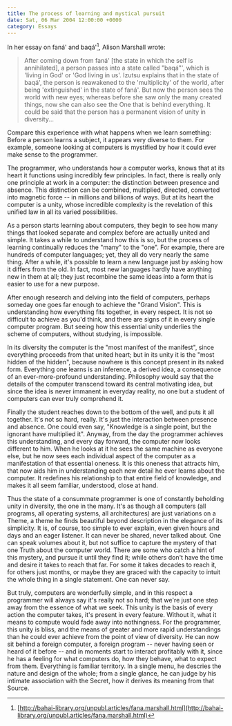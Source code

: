 ```yaml
---
title: The process of learning and mystical pursuit
date: Sat, 06 Mar 2004 12:00:00 +0000
category: Essays
---
```


In her essay on faná' and baqá'[^1], Alison Marshall wrote:

> After coming down from faná' [the state in which the self is
> annihilated], a person passes into a state called "baqá"', which is
> 'living in God' or 'God living in us'.  Izutsu explains that in the
> state of baqá', the person is reawakened to the 'multiplicity' of the
> world, after being 'extinguished' in the state of faná'.  But now the
> person sees the world with new eyes; whereas before she saw only the
> many created things, now she can also see the One that is behind
> everything.  It could be said that the person has a permanent vision
> of unity in diversity...

Compare this experience with what happens when we learn something:
Before a person learns a subject, it appears very diverse to them.  For
example, someone looking at computers is mystified by how it could ever
make sense to the programmer.

The programmer, who understands how a computer works, knows that at its
heart it functions using incredibly few principles.  In fact, there is
really only one principle at work in a computer: the distinction between
presence and absence.  This distinction can be combined, multiplied,
directed, converted into magnetic force -- in millions and billions of
ways.  But at its heart the computer is a unity, whose incredible
complexity is the revelation of this unified law in all its varied
possibilities.

As a person starts learning about computers, they begin to see how many
things that looked separate and complex before are actually united and
simple.  It takes a while to understand how this is so, but the process
of learning continually reduces the "many" to the "one".  For example,
there are hundreds of computer languages; yet, they all do very nearly
the same thing.  After a while, it's possible to learn a new language
just by asking how it differs from the old.  In fact, most new languages
hardly have anything new in them at all; they just recombine the same
ideas into a form that is easier to use for a new purpose.

After enough research and delving into the field of computers, perhaps
someday one goes far enough to achieve the "Grand Vision".  This is
understanding how everything fits together, in every respect.  It is not
so difficult to achieve as you'd think, and there are signs of it in
every single computer program.  But seeing how this essential unity
underlies the scheme of computers, without studying, is impossible.

In its diversity the computer is the "most manifest of the manifest",
since everything proceeds from that united heart; but in its unity it is
the "most hidden of the hidden", because nowhere is this concept present
in its naked form.  Everything one learns is an inference, a derived
idea, a consequence of an ever-more-profound understanding.  Philosophy
would say that the details of the computer transcend toward its central
motivating idea, but since the idea is never immanent in everyday
reality, no one but a student of computers can ever truly comprehend it.

Finally the student reaches down to the bottom of the well, and puts it
all together.  It's not so hard, really.  It's just the interaction
between presence and absence.  One could even say, "Knowledge is a
single point, but the ignorant have multiplied it".  Anyway, from the
day the programmer achieves this understanding, and every day forward,
the computer now looks different to him.  When he looks at it he sees
the same machine as everyone else, but he now sees each individual
aspect of the computer as a manifestation of that essential oneness.  It
is this oneness that attracts him, that now aids him in understanding
each new detail he ever learns about the computer.  It redefines his
relationship to that entire field of knowledge, and makes it all seem
familiar, understood, close at hand.

Thus the state of a consummate programmer is one of constantly beholding
unity in diversity, the one in the many.  It's as though all computers
(all programs, all operating systems, all architectures) are just
variations on a Theme, a theme he finds beautiful beyond description in
the elegance of its simplicity.  It is, of course, too simple to ever
explain, even given hours and days and an eager listener.  It can never
be shared, never talked about.  One can speak volumes about it, but not
suffice to capture the mystery of that one Truth about the computer
world.  There are some who catch a hint of this mystery, and pursue it
until they find it; while others don't have the time and desire it takes
to reach that far.  For some it takes decades to reach it, for others
just months, or maybe they are graced with the capacity to intuit the
whole thing in a single statement.  One can never say.

But truly, computers are wonderfully simple, and in this respect a
programmer will always say it's really not so hard; that we're just one
step away from the essence of what we seek.  This unity is the basis of
every action the computer takes, it's present in every feature.  Without
it, what it means to compute would fade away into nothingness.  For the
programmer, this unity is bliss, and the means of greater and more rapid
understandings than he could ever achieve from the point of view of
diversity.  He can now sit behind a foreign computer, a foreign program
-- never having seen or heard of it before -- and in moments start to
interact profitably with it, since he has a feeling for what computers
do, how they behave, what to expect from them.  Everything is familiar
territory.  In a single menu, he descries the nature and design of the
whole; from a single glance, he can judge by his intimate association
with the Secret, how it derives its meaning from that Source.

[^1]:  [http://bahai-library.org/unpubl.articles/fana.marshall.html](http://bahai-library.org/unpubl.articles/fana.marshall.html)


